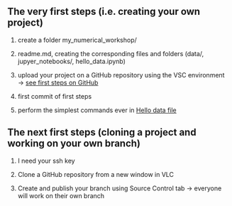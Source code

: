 ## The very first steps (i.e. creating your own project)

1. create a folder my_numerical_workshop/

1. readme.md, creating the corresponding files and folders (data/, jupyer_notebooks/, hello_data.ipynb)

1. upload your project on a GitHub repository using the VSC environment $\rightarrow$ [see first steps on GitHub](./first_steps.md)

1. first commit of first steps

1. perform the simplest commands ever in [Hello data file](./jupyter_notebooks/hello_data.ipynb)

## The next first steps (cloning a project and working on your own branch)

1. I need your ssh  key

1. Clone a GitHub repository from a new window in VLC

1. Create and publish your branch using Source Control tab $\rightarrow$ everyone will work on their own branch

